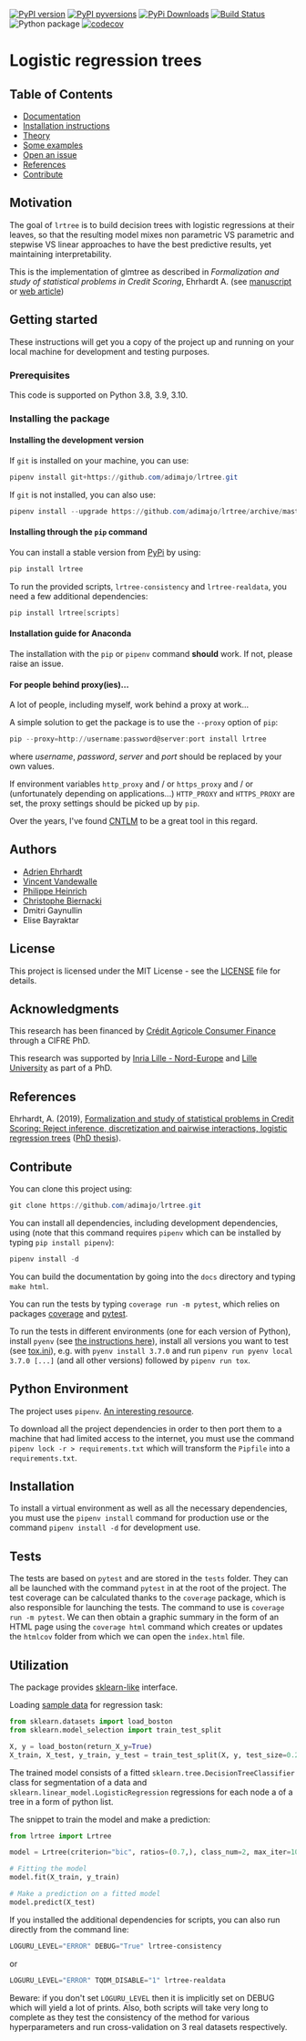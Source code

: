 [![PyPI version](https://badge.fury.io/py/lrtree.svg)](https://badge.fury.io/py/lrtree)
[![PyPI pyversions](https://img.shields.io/pypi/pyversions/lrtree.svg)](https://pypi.python.org/pypi/lrtree/)
[![PyPi Downloads](https://img.shields.io/pypi/dm/lrtree)](https://img.shields.io/pypi/dm/lrtree)
[![Build Status](https://travis-ci.org/adimajo/lrtree.svg?branch=master)](https://travis-ci.org/adimajo/lrtree)
![Python package](https://github.com/adimajo/lrtree/workflows/Python%20package/badge.svg)
[![codecov](https://codecov.io/gh/adimajo/lrtree/branch/master/graph/badge.svg)](https://codecov.io/gh/adimajo/lrtree)

# Logistic regression trees

Table of Contents
-----------------

* [Documentation](https://adimajo.github.io/lrtree)
* [Installation instructions](#-installing-the-package)
* [Theory](https://adimajo.github.io/logistic_trees.html)
* [Some examples](#-utilization)
* [Open an issue](https://github.com/adimajo/lrtree/issues/new/choose)
* [References](#-references)
* [Contribute](#-contribute)

## Motivation

The goal of `lrtree` is to build decision trees with logistic regressions at their leaves, so that the resulting model mixes non parametric VS parametric and stepwise VS linear approaches to have the best predictive results, yet maintaining interpretability.

This is the implementation of glmtree as described in *Formalization and study of statistical problems in Credit Scoring*, Ehrhardt A. (see [manuscript](https://github.com/adimajo/manuscrit_these) or [web article](https://adimajo.github.io/logistic_trees.html))

## Getting started

These instructions will get you a copy of the project up and running on your local machine for development and testing purposes.

### Prerequisites

This code is supported on Python 3.8, 3.9, 3.10.

### Installing the package

#### Installing the development version

If `git` is installed on your machine, you can use:

```PowerShell
pipenv install git+https://github.com/adimajo/lrtree.git
```

If `git` is not installed, you can also use:

```PowerShell
pipenv install --upgrade https://github.com/adimajo/lrtree/archive/master.tar.gz
```

#### Installing through the `pip` command

You can install a stable version from [PyPi](https://pypi.org/project/lrtree/) by using:

```PowerShell
pip install lrtree
```

To run the provided scripts, `lrtree-consistency` and `lrtree-realdata`, you need a 
few additional dependencies:
```PowerShell
pip install lrtree[scripts]
```

#### Installation guide for Anaconda

The installation with the `pip` or `pipenv` command **should** work. If not, please raise an issue.

#### For people behind proxy(ies)...

A lot of people, including myself, work behind a proxy at work...

A simple solution to get the package is to use the `--proxy` option of `pip`:

```PowerShell
pip --proxy=http://username:password@server:port install lrtree
```

where *username*, *password*, *server* and *port* should be replaced by your own values.

If environment variables `http_proxy` and / or `https_proxy` and / or (unfortunately depending on applications...) 
`HTTP_PROXY` and `HTTPS_PROXY` are set, the proxy settings should be picked up by `pip`.

Over the years, I've found [CNTLM](http://cntlm.sourceforge.net/) to be a great tool in this regard.

## Authors

* [Adrien Ehrhardt](https://adimajo.github.io)
* [Vincent Vandewalle](https://sites.google.com/site/vvandewa/)
* [Philippe Heinrich](http://math.univ-lille1.fr/~heinrich/)
* [Christophe Biernacki](http://math.univ-lille1.fr/~biernack/)
* Dmitri Gaynullin
* Elise Bayraktar

## License

This project is licensed under the MIT License - see the [LICENSE](LICENSE) file for details.

## Acknowledgments

This research has been financed by [Crédit Agricole Consumer Finance](https://www.ca-consumerfinance.com/en.html) through a CIFRE PhD.

This research was supported by [Inria Lille - Nord-Europe](https://www.inria.fr/centre/lille) and [Lille University](https://www.univ-lille.fr/en/home/) as part of a PhD.

## References

Ehrhardt, A. (2019), [Formalization and study of statistical problems in Credit Scoring: Reject inference, discretization and pairwise interactions, logistic regression trees](https://hal.archives-ouvertes.fr/tel-02302691) ([PhD thesis](https://github.com/adimajo/manuscrit_these)).

## Contribute

You can clone this project using:

```PowerShell
git clone https://github.com/adimajo/lrtree.git
```

You can install all dependencies, including development dependencies, using (note that 
this command requires `pipenv` which can be installed by typing `pip install pipenv`):

```PowerShell
pipenv install -d
```

You can build the documentation by going into the `docs` directory and typing `make html`.

You can run the tests by typing `coverage run -m pytest`, which relies on packages 
[coverage](https://coverage.readthedocs.io/en/coverage-5.2/) and [pytest](https://docs.pytest.org/en/latest/).

To run the tests in different environments (one for each version of Python), install `pyenv` (see [the instructions here](https://github.com/pyenv/pyenv)),
install all versions you want to test (see [tox.ini](tox.ini)), e.g. with `pyenv install 3.7.0` and run 
`pipenv run pyenv local 3.7.0 [...]` (and all other versions) followed by `pipenv run tox`.
 
## Python Environment 
The project uses `pipenv`. [An interesting resource](https://realpython.com/pipenv-guide/).

To download all the project dependencies in order to then port them to a machine that had limited access to the internet, you must use the command
`pipenv lock -r > requirements.txt` which will transform the `Pipfile` into a `requirements.txt`.

## Installation
To install a virtual environment as well as all the necessary dependencies, you must use the `pipenv install` command for production use 
or the command `pipenv install -d` for development use.

## Tests

The tests are based on `pytest` and are stored in the `tests` folder. They can all be launched with the command
`pytest` in at the root of the project.
The test coverage can be calculated thanks to the `coverage` package, which is also responsible for launching the tests. 
The command to use is `coverage run -m pytest`. We can then obtain a graphic summary in the form of an HTML page 
using the `coverage html` command which creates or updates the `htmlcov` folder from which we can open the `index.html` file.

## Utilization
The package provides [sklearn-like](https://scikit-learn.org/stable) interface.

Loading [sample data](https://scikit-learn.org/stable/modules/generated/sklearn.datasets.load_boston.html) for regression task:

```python
from sklearn.datasets import load_boston
from sklearn.model_selection import train_test_split

X, y = load_boston(return_X_y=True)
X_train, X_test, y_train, y_test = train_test_split(X, y, test_size=0.25)
```

The trained model consists of a fitted `sklearn.tree.DecisionTreeClassifier` class for segmentation of a data and
`sklearn.linear_model.LogisticRegression` regressions for each node a of a tree in a form of python list.

The snippet to train the model and make a prediction:
```python
from lrtree import Lrtree

model = Lrtree(criterion="bic", ratios=(0.7,), class_num=2, max_iter=100)

# Fitting the model
model.fit(X_train, y_train)

# Make a prediction on a fitted model
model.predict(X_test)
```

If you installed the additional dependencies for scripts, you can also run directly from the command line:
```PowerShell
LOGURU_LEVEL="ERROR" DEBUG="True" lrtree-consistency
```

or
```PowerShell
LOGURU_LEVEL="ERROR" TQDM_DISABLE="1" lrtree-realdata
```

Beware: if you don't set `LOGURU_LEVEL` then it is implicitly set on DEBUG
which will yield a lot of prints. Also, both scripts will take very long
to complete as they test the consistency of the method for various 
hyperparameters and run cross-validation on 3 real datasets respectively.
